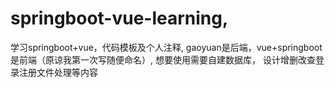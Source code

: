 # springboot-vue-learning,
学习springboot+vue，代码模板及个人注释,
gaoyuan是后端，vue+springboot是前端（原谅我第一次写随便命名）,
想要使用需要自建数据库，
设计增删改查登录注册文件处理等内容
